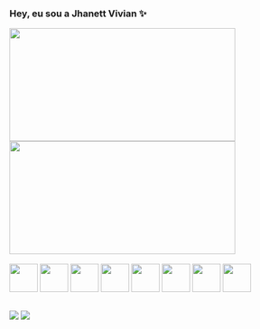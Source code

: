 ### Hey, eu sou a Jhanett Vivian ✨

<a href="https://github.com/anuraghazra/github-readme-stats">
  <img height=200  width=400 align="center" src="https://github-readme-stats.vercel.app/api?username=DevJhanjhan&theme=omni" />
</a>
<a href="https://github.com/anuraghazra/convoychat">
  <img height=200 width=400 align="center" src="https://github-readme-stats.vercel.app/api/top-langs?username=DevJhanjhan&layout=compact&langs_count=8&card_width=320&theme=omni" />
</a>

<div style="display: inline-block;">
  <br>
  <img src="https://cdn.jsdelivr.net/gh/devicons/devicon/icons/css3/css3-original-wordmark.svg" width="50" />
  <img src="https://cdn.jsdelivr.net/gh/devicons/devicon/icons/html5/html5-original-wordmark.svg" width="50"/>
  <img src="https://cdn.jsdelivr.net/gh/devicons/devicon/icons/javascript/javascript-original.svg" width="50"/>
  <img src="https://cdn.jsdelivr.net/gh/devicons/devicon/icons/bootstrap/bootstrap-original-wordmark.svg" width="50"/>
  <img src="https://cdn.jsdelivr.net/gh/devicons/devicon/icons/react/react-original-wordmark.svg" width="50"/>
  <img src="https://cdn.jsdelivr.net/gh/devicons/devicon/icons/python/python-original-wordmark.svg" width="50"/>
  <img src="https://cdn.jsdelivr.net/gh/devicons/devicon/icons/firebase/firebase-plain-wordmark.svg" width="50"/>
  <img src="https://cdn.jsdelivr.net/gh/devicons/devicon/icons/arduino/arduino-original-wordmark.svg" width="50"/>
</div>

##
<div> 
  

 	

  <a href ="mailto:jhanett.vivian@gmail.com"><img src="https://img.shields.io/badge/-Gmail-%23333?style=for-the-badge&logo=gmail&logoColor=white" target="_blank"></a>
  <a href="#" target="_blank"><img src="https://img.shields.io/badge/-LinkedIn-%230077B5?style=for-the-badge&logo=linkedin&logoColor=white" target="_blank"></a> 
  
</div>

